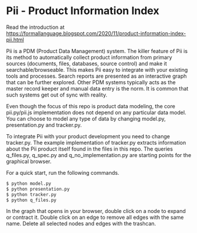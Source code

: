 # Pii - Product Information Index

Read the introduction at https://formallanguage.blogspot.com/2020/11/product-information-index-pii.html

Pii is a PDM (Product Data Management) system. The killer feature of Pii is its method to automatically collect product information from primary sources (documents, files, databases, source control) and make it searchable/browseable. This makes Pii easy to integrate with your existing tools and processes. Search reports are presented as an interactive graph that can be further explored. Other PDM systems typically acts as the master record keeper and manual data entry is the norm. It is common that such systems get out of sync with reality.

Even though the focus of this repo is product data modeling, the core pii.py/pii.js implementation does not depend on any particular data model. You can choose to model any type of data by changing model.py, presentation.py and tracker.py.

To integrate Pii with your product development you need to change tracker.py. The example implementation of tracker.py extracts information about the Pii product itself found in the files in this repo. The queries q_files.py, q_spec.py and q_no_implementation.py are starting points for the graphical browser.

For a quick start, run the following commands.

```bash
$ python model.py
$ python presentation.py
$ python tracker.py
$ python q_files.py
```

In the graph that opens in your browser, double click on a node to expand or contract it. Double click on an edge to remove all edges with the same name. Delete all selected nodes and edges with the trashcan.
